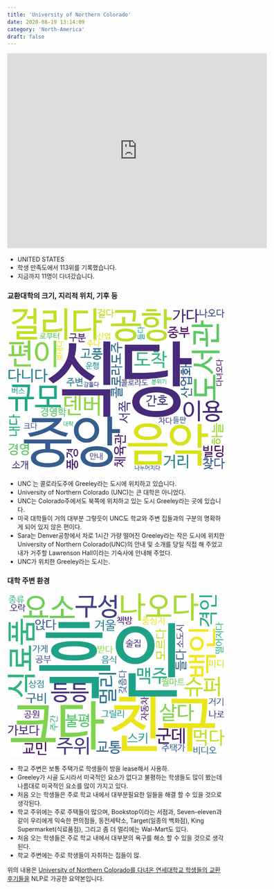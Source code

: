 ```yaml
---
title: 'University of Northern Colorado'
date: 2020-08-19 13:14:09
category: 'North-America'
draft: false
---
```


<iframe
width="600"
height="450"
frameborder="0" style="border:0"
src="https://www.google.com/maps/embed/v1/place?key=AIzaSyC9e1AME-pVmWC4hBpFdu5S4dKzyepa3HQ&q=University+of+Northern+Colorado&center=40.40327979999999,-104.7002313&zoom=14" allowfullscreen>
</iframe>


* UNITED STATES
* 학생 만족도에서 113위를 기록했습니다.
* 지금까지 11명이 다녀갔습니다. 

### 교환대학의 크기, 지리적 위치, 기후 등

![gen_info-WordCloud](../univ_wordclouds_okt/gen_info/US000230_gen_info_okt.png)

* UNC 는 콜로라도주에 Greeley라는 도시에 위치하고 있습니다.
* University of Northern Colorado (UNC)는 큰 대학은 아니었다.
* UNC는 Colorado주에서도 북쪽에 위치하고 있는 도시 Greeley라는 곳에 있습니다.
* 미국 대학들이 거의 대부분 그렇듯이 UNC도 학교와 주변 집들과의 구분의 명확하게 되어 있지 않은 편이다.
* Sara는 Denver공항에서 차로 1시간 가량 떨어진 Greeley라는 작은 도시에 위치한 University of Northern Colorado(UNC)의 안내 및 소개를 당일 직접 해 주었고 내가 거주할 Lawrenson Hall이라는 기숙사에 안내해 주었다.
* UNC가 위치한 Greeley라는 도시는.


### 대학 주변 환경

![env_info-WordCloud](../univ_wordclouds_okt/env_info/US000230_env_info_okt.png)

* 학교 주변은 보통 주택가로 학생들이 방을 lease해서 사용하.
* Greeley가 시골 도시라서 미국적인 요소가 없다고 불평하는 학생들도 많이 봤는데 나름대로 미국적인 요소를 많이 가지고 있다.
* 처음 오는 학생들은 주로 학교 내에서 대부분필요한 일들을 해결 할 수 있을 것으로 생각된다.
* 학교 주위에는 주로 주택들이 많으며, Bookstop이라는 서점과, Seven-eleven과 같이 우리에게 익숙한 편의점들, 동전세탁소, Target(일종의 백화점), King Supermarket(식료품점), 그리고 좀 더 멀리에는 Wal-Mart도 있다.
* 처음 오는 학생들은 주로 학교 내에서 대부분의 욕구를 해소 할 수 있을 것으로 생각된다.
* 학교 주변에는 주로 학생들이 자취하는 집들이 많.


위의 내용은 [University of Northern Colorado를 다녀온 연세대학교 학생들의 교환 후기들을](http://oia.yonsei.ac.kr/partner/expReport.asp?ucode=US000230&bgbn=A) NLP로 가공한 요약본입니다. 
